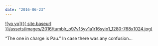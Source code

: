 ```yaml
---
date: "2016-06-23"
---
```


[![yo yo]({{ site.baseurl }}/assets/images/2016/tumblr_o97v15yv1a1r16syio1_1280-768x1024.jpg)](https://mananamanana.com/ohpiglet/wp-content/uploads/2016/06/tumblr_o97v15yv1a1r16syio1_1280.jpg)

“The one in charge is Pau.” In case there was any confusion…

